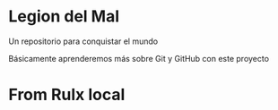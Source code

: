 # Legion del Mal
Un repositorio para conquistar el mundo

Básicamente aprenderemos más sobre Git y GitHub con este proyecto

# From Rulx local

